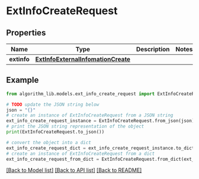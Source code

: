 # ExtInfoCreateRequest


## Properties

Name | Type | Description | Notes
------------ | ------------- | ------------- | -------------
**extinfo** | [**ExtInfoExternalInfomationCreate**](ExtInfoExternalInfomationCreate.md) |  | 

## Example

```python
from algorithm_lib.models.ext_info_create_request import ExtInfoCreateRequest

# TODO update the JSON string below
json = "{}"
# create an instance of ExtInfoCreateRequest from a JSON string
ext_info_create_request_instance = ExtInfoCreateRequest.from_json(json)
# print the JSON string representation of the object
print(ExtInfoCreateRequest.to_json())

# convert the object into a dict
ext_info_create_request_dict = ext_info_create_request_instance.to_dict()
# create an instance of ExtInfoCreateRequest from a dict
ext_info_create_request_from_dict = ExtInfoCreateRequest.from_dict(ext_info_create_request_dict)
```
[[Back to Model list]](../README.md#documentation-for-models) [[Back to API list]](../README.md#documentation-for-api-endpoints) [[Back to README]](../README.md)


